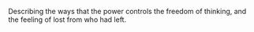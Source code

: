 Describing the ways that the power controls the freedom of thinking, and the feeling of lost from who had left.
